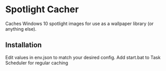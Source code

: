 # Spotlight Cacher
Caches Windows 10 spotlight images for use as a wallpaper library (or anything else).

## Installation
Edit values in env.json to match your desired config. 
Add start.bat to Task Scheduler for regular caching
